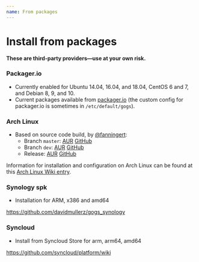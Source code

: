 ```yaml
---
name: From packages
---
```


# Install from packages

**These are third-party providers—use at your own risk.**

### Packager.io

- Currently enabled for Ubuntu 14.04, 16.04, and 18.04, CentOS 6 and 7, and Debian 8, 9, and 10.
- Current packages available from [packager.io](https://packager.io/gh/gogs/gogs) (the custom config for packager.io is sometimes in `/etc/default/gogs`).

### Arch Linux

- Based on source code build, by [@fanningert](https://github.com/fanningert):
	- Branch `master`: [AUR](https://aur.archlinux.org/packages/gogs-git/) [GitHub](https://github.com/fanningert/PKGBUILDs/tree/master/aur/gogs-git)
	- Branch `dev`: [AUR](https://aur.archlinux.org/packages/gogs-dev-git/) [GitHub](https://github.com/fanningert/PKGBUILDs/tree/master/aur/gogs-git-dev)
	- Release: [AUR](https://aur.archlinux.org/packages/gogs/) [GitHub](https://github.com/Martchus/PKGBUILDs/tree/master/gogs/default)

Information for installation and configuration on Arch Linux can be found at this [Arch Linux Wiki entry](https://wiki.archlinux.org/index.php/Gogs).

### Synology spk

- Installation for ARM, x386 and amd64

https://github.com/davidmullerz/gogs_synology

### Syncloud

- Install from Syncloud Store for arm, arm64, amd64

https://github.com/syncloud/platform/wiki
